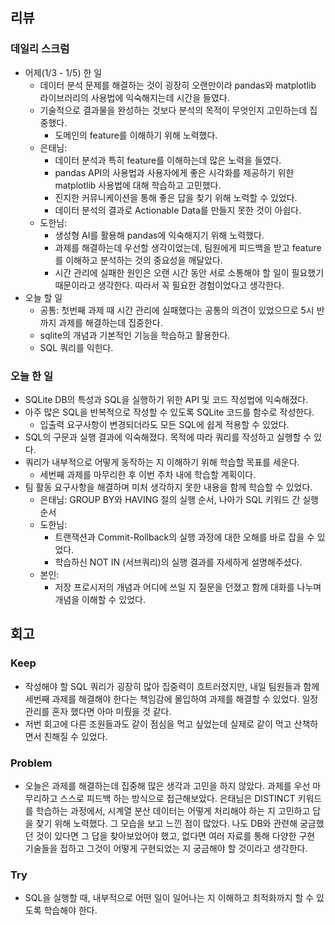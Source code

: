 ## 리뷰
### 데일리 스크럼
- 어제(1/3 - 1/5) 한 일
  - 데이터 분석 문제를 해결하는 것이 굉장히 오랜만이라 pandas와 matplotlib 라이브러리의 사용법에 익숙해지는데 시간을 들였다.
  - 기술적으로 결과물을 완성하는 것보다 분석의 목적이 무엇인지 고민하는데 집중했다.
    - 도메인의 feature를 이해하기 위해 노력했다.
  - 은태님:
    - 데이터 분석과 특히 feature를 이해하는데 많은 노력을 들였다.
    - pandas API의 사용법과 사용자에게 좋은 시각화를 제공하기 위한 matplotlib 사용법에 대해 학습하고 고민했다.
    - 진지한 커뮤니케이션을 통해 좋은 답을 찾기 위해 노력할 수 있었다.
    - 데이터 분석의 결과로 Actionable Data를 만들지 못한 것이 아쉽다.
  - 도한님:
    - 생성형 AI를 활용해 pandas에 익숙해지기 위해 노력했다.
    - 과제를 해결하는데 우선할 생각이었는데, 팀원에게 피드백을 받고 feature를 이해하고 분석하는 것의 중요성을 깨달았다.
    - 시간 관리에 실패한 원인은 오랜 시간 동안 서로 소통해야 할 일이 필요했기 때문이라고 생각한다. 따라서 꼭 필요한 경험이었다고 생각한다.
- 오늘 할 일
  - 공통: 첫번째 과제 때 시간 관리에 실패했다는 공통의 의견이 있었으므로 5시 반까지 과제를 해결하는데 집중한다.
  - sqlite의 개념과 기본적인 기능을 학습하고 활용한다.
  - SQL 쿼리를 익힌다.

### 오늘 한 일
- SQLite DB의 특성과 SQL을 실행하기 위한 API 및 코드 작성법에 익숙해졌다.
- 아주 많은 SQL을 반복적으로 작성할 수 있도록 SQLite 코드를 함수로 작성한다.
  - 입출력 요구사항이 변경되더라도 모든 SQL에 쉽게 적용할 수 있었다.
- SQL의 구문과 실행 결과에 익숙해졌다. 목적에 따라 쿼리를 작성하고 실행할 수 있다.
- 쿼리가 내부적으로 어떻게 동작하는 지 이해하기 위해 학습할 목표를 세운다.
  - 세번째 과제를 마무리한 후 이번 주차 내에 학습할 계획이다.
- 팀 활동 요구사항을 해결하며 미처 생각하지 못한 내용을 함께 학습할 수 있었다.
  - 은태님: GROUP BY와 HAVING 절의 실행 순서, 나아가 SQL 키워드 간 실행 순서
  - 도한님:
    - 트랜잭션과 Commit-Rollback의 실행 과정에 대한 오해를 바로 잡을 수 있었다.
    - 학습하신 NOT IN (서브쿼리)의 실행 결과를 자세하게 설명해주셨다.
  - 본인:
    - 저장 프로시저의 개념과 어디에 쓰일 지 질문을 던졌고 함께 대화를 나누며 개념을 이해할 수 있었다.

## 회고
### Keep
- 작성해야 할 SQL 쿼리가 굉장히 많아 집중력이 흐트러졌지만, 내일 팀원들과 함께 세번째 과제를 해결해야 한다는 책임감에 몰입하여 과제를 해결할 수 있었다. 일정 관리를 혼자 했다면 아마 미뤘을 것 같다.
- 저번 회고에 다른 조원들과도 같이 점심을 먹고 싶었는데 실제로 같이 먹고 산책하면서 친해질 수 있었다.
### Problem
- 오늘은 과제를 해결하는데 집중해 많은 생각과 고민을 하지 않았다. 과제를 우선 마무리하고 스스로 피드백 하는 방식으로 접근해보았다. 은태님은 DISTINCT 키워드를 학습하는 과정에서, 시계열 분산 데이터는 어떻게 처리해야 하는 지 고민하고 답을 찾기 위해 노력했다. 그 모습을 보고 느낀 점이 많았다. 나도 DB와 관련해 궁금했던 것이 있다면 그 답을 찾아보았어야 했고, 없다면 여러 자료를 통해 다양한 구현 기술들을 접하고 그것이 어떻게 구현되었는 지 궁금해야 할 것이라고 생각한다.
### Try
- SQL을 실행할 때, 내부적으로 어떤 일이 일어나는 지 이해하고 최적화까지 할 수 있도록 학습해야 한다.